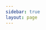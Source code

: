 ```yaml
---
sidebar: true
layout: page
---
```


<script setup>import {withBase} from 'vitepress' </script>

<RapiDoc :specs="withBase('/cd-agent-openapi.json')" />
